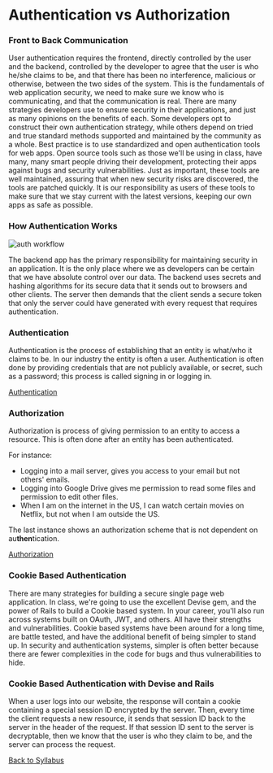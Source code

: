 # Authentication vs Authorization

### Front to Back Communication
User authentication requires the frontend, directly controlled by the user and the backend, controlled by the developer to agree that the user is who he/she claims to be, and that there has been no interference, malicious or otherwise, between the two sides of the system.  This is the fundamentals of web application security, we need to make sure we know who is communicating, and that the communication is real.  There are many strategies developers use to ensure security in their applications, and just as many opinions on the benefits of each.  Some developers opt to construct their own authentication strategy, while others depend on tried and true standard methods supported and maintained by the community as a whole.  Best practice is to use standardized and open authentication tools for web apps.  Open source tools such as those we'll be using in class, have many, many smart people driving their development, protecting their apps against bugs and security vulnerabilities.  Just as important, these tools are well maintained, assuring that when new security risks are discovered, the tools are patched quickly.  It is our responsibility as users of these tools to make sure that we stay current with the latest versions, keeping our own apps as safe as possible.

### How Authentication Works

![auth workflow](https://s3.amazonaws.com/learn-site/curriculum/React/Authentication.jpg)

The backend app has the primary responsibility for maintaining security in an application.  It is the only place where we as developers can be certain that we have absolute control over our data.  The backend uses secrets and hashing algorithms for its secure data that it sends out to browsers and other clients.  The server then demands that the client sends a secure token that only the server could have generated with every request that requires authentication.

### Authentication

Authentication is the process of establishing that an entity is what/who it claims to be. In our industry the entity is often a user. Authentication is often done by providing credentials that are not publicly available, or secret, such as a password; this process is called signing in or logging in.

[ Authentication ](https://en.wikipedia.org/wiki/Authentication)

### Authorization

Authorization is process of giving permission to an entity to access a resource. This is often done after an entity has been authenticated.

For instance:
- Logging into a mail server, gives you access to your email but not others' emails.
- Logging into Google Drive gives me permission to read some files and permission to edit other files.
- When I am on the internet in the US, I can watch certain movies on Netflix, but not when I am outside the US.

The last instance shows an authorization scheme that is not dependent on au**then**tication.

[ Authorization ](https://en.wikipedia.org/wiki/Authorization)

### Cookie Based Authentication
There are many strategies for building a secure single page web application.  In class, we're going to use the excellent Devise gem, and the power of Rails to build a Cookie based system.  In your career, you'll also run across systems built on OAuth, JWT, and others.  All have their strengths and vulnerabilities.  Cookie based systems have been around for a long time, are battle tested, and have the additional benefit of being simpler to stand up.  In security and authentication systems, simpler is often better because there are fewer complexities in the code for bugs and thus vulnerabilities to hide.

### Cookie Based Authentication with Devise and Rails
When a user logs into our website, the response will contain a cookie containing a special session ID encrypted by the server.  Then, every time the client requests a new resource, it sends that session ID back to the server in the header of the request.  If that session ID sent to the server is decryptable, then we know that the user is who they claim to be, and the server can process the request.


[ Back to Syllabus ](../README.md#unit-nine-react-in-rails-and-authentication)
